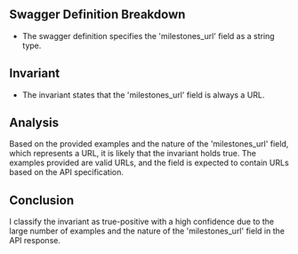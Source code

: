 ## Swagger Definition Breakdown
- The swagger definition specifies the 'milestones_url' field as a string type.

## Invariant
- The invariant states that the 'milestones_url' field is always a URL.

## Analysis
Based on the provided examples and the nature of the 'milestones_url' field, which represents a URL, it is likely that the invariant holds true. The examples provided are valid URLs, and the field is expected to contain URLs based on the API specification.

## Conclusion
I classify the invariant as true-positive with a high confidence due to the large number of examples and the nature of the 'milestones_url' field in the API response.
